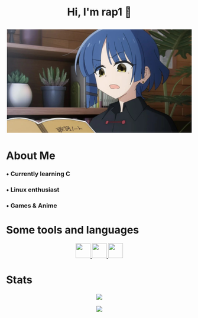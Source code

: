 <h1 align="center"> Hi, I'm rap1 👋 </h1>

<h2 align="center"><img src="resources/ryo_react.jpg" width="500"></h2>

<h1 align="left">About Me </h2>

<h3 align="left">• Currently learning C </h3>
<h3 align="left">• Linux enthusiast </h3>
<h3 align="left">• Games & Anime </h3>

<h1 align="left">Some tools and languages</h1>

<p align="center">
<a href="https://www.learn-c.org/" target="_blank" rel="noreferrer"> <img src="https://upload.wikimedia.org/wikipedia/commons/1/19/C_Logo.png" width="40" height="40"> </a> 
<a href="https://archlinux.org/" target="_blank" rel="noreferrer"> <img src="https://wiki.installgentoo.com/images/f/f9/Arch-linux-logo.png" width="40" height="40"> </a>
<a href="https://code.visualstudio.com/" target="_blank" rel="noreferrer"> <img src="https://upload.wikimedia.org/wikipedia/commons/thumb/9/9a/Visual_Studio_Code_1.35_icon.svg/2048px-Visual_Studio_Code_1.35_icon.svg.png" width="40" height="40"> </a>
</p>
<h1>Stats</h1>
<center><p><img align="center" src="https://github-readme-stats.vercel.app/api/top-langs/?username=srcrapi&hide=css&layout=compact&locale=en&langs_count=6&count_private=true&theme=dracula&hide_border=true"></p></center>
<center><p><img align="center" src="https://github-readme-stats.vercel.app/api?username=srcrapi&show_icons=true&theme=dracula&count_private=true"></p></center>
